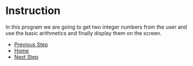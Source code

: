 # Instruction

In this program we are going to get two integer numbers from the user and use the basic arithmetics and finally display them on the screen.




- [Previous Step](https://github.com/Mahdi-Javadi/Learn-cPlusPlus-efficiently/tree/master/Day3)
- [Home](https://github.com/Mahdi-Javadi/Learn-cPlusPlus-efficiently)
- [Next Step](https://github.com/Mahdi-Javadi/Learn-cPlusPlus-efficiently/tree/master/Day5)
